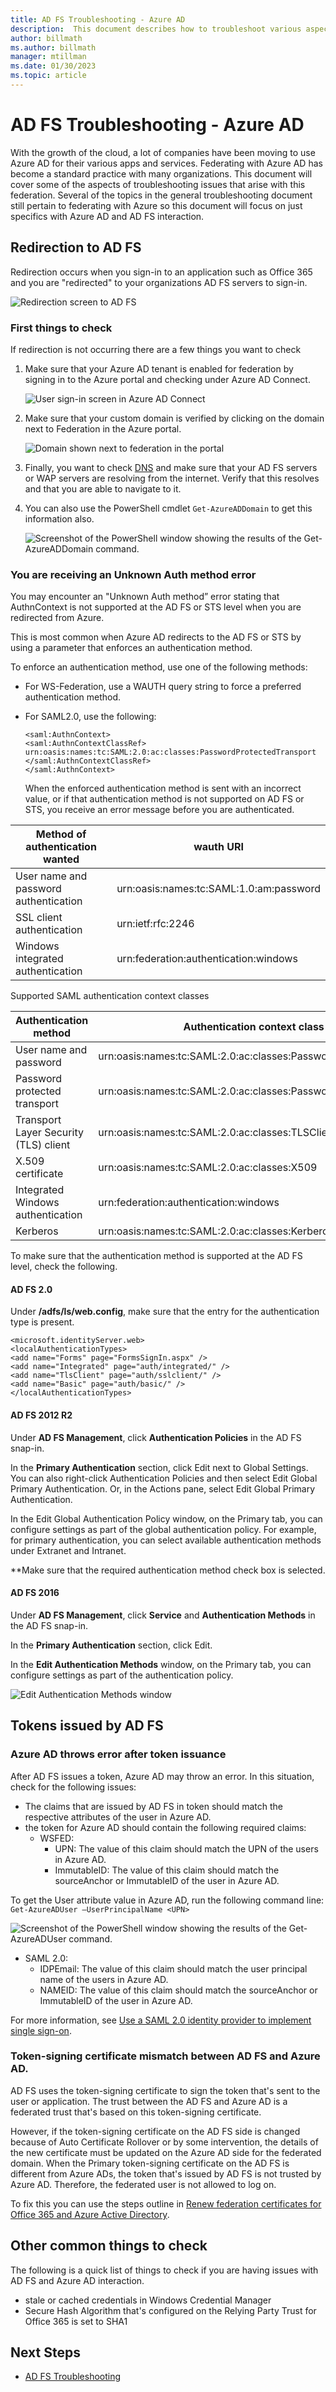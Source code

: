 ```yaml
---
title: AD FS Troubleshooting - Azure AD
description:  This document describes how to troubleshoot various aspects of AD FS and Azure AD
author: billmath
ms.author: billmath
manager: mtillman
ms.date: 01/30/2023
ms.topic: article
---
```


# AD FS Troubleshooting - Azure AD
With the growth of the cloud, a lot of companies have been moving to use Azure AD for their various apps and services.  Federating with Azure AD has become a standard practice with many organizations.  This document will cover some of the aspects of troubleshooting issues that arise with this federation.  Several of the topics in the general troubleshooting document still pertain to federating with Azure so this document will focus on just specifics with Azure AD and AD FS interaction.

## Redirection to AD FS

Redirection occurs when you sign-in to an application such as Office 365 and you are "redirected" to your organizations AD FS servers to sign-in.

![Redirection screen to AD FS](media/ad-fs-tshoot-azure/azure1.png)

### First things to check

If redirection is not occurring there are a few things you want to check

1. Make sure that your Azure AD tenant is enabled for federation by signing in to the Azure portal and checking under Azure AD Connect.

   ![User sign-in screen in Azure AD Connect](media/ad-fs-tshoot-azure/azure2.png)

2. Make sure that your custom domain is verified by clicking on the domain next to Federation in the Azure portal.

   ![Domain shown next to federation in the portal](media/ad-fs-tshoot-azure/azure3.png)

3. Finally, you want to check [DNS](ad-fs-tshoot-dns.md) and make sure that your AD FS servers or WAP servers are resolving from the internet.  Verify that this resolves and that you are able to navigate to it.

4. You can also use the PowerShell cmdlet `Get-AzureADDomain` to get this information also.

   ![Screenshot of the PowerShell window showing the results of the Get-AzureADDomain command.](media/ad-fs-tshoot-azure/azure6.png)

### You are receiving an Unknown Auth method error
You may encounter an "Unknown Auth method” error stating that AuthnContext is not supported at the AD FS or STS level when you are redirected from Azure.

This is most common when Azure AD redirects to the AD FS or STS by using a parameter that enforces an authentication method.

To enforce an authentication method, use one of the following methods:
- For WS-Federation, use a WAUTH query string to force a preferred authentication method.

- For SAML2.0, use the following:
  ```
  <saml:AuthnContext>
  <saml:AuthnContextClassRef>
  urn:oasis:names:tc:SAML:2.0:ac:classes:PasswordProtectedTransport
  </saml:AuthnContextClassRef>
  </saml:AuthnContext>
  ```
  When the enforced authentication method is sent with an incorrect value, or if that authentication method is not supported on AD FS or STS, you receive an error message before you are authenticated.

|Method of authentication wanted|wauth URI|
|-----|-----|
|User name and password authentication|urn:oasis:names:tc:SAML:1.0:am:password|
|SSL client authentication|urn:ietf:rfc:2246|
|Windows integrated authentication|urn:federation:authentication:windows|

Supported SAML authentication context classes

|Authentication method|Authentication context class URI|
|-----|-----|
|User name and password|urn:oasis:names:tc:SAML:2.0:ac:classes:Password|
|Password protected transport|urn:oasis:names:tc:SAML:2.0:ac:classes:PasswordProtectedTransport|
|Transport Layer Security (TLS) client|urn:oasis:names:tc:SAML:2.0:ac:classes:TLSClient
|X.509 certificate|urn:oasis:names:tc:SAML:2.0:ac:classes:X509
|Integrated Windows authentication|urn:federation:authentication:windows|
|Kerberos|urn:oasis:names:tc:SAML:2.0:ac:classes:Kerberos|

To make sure that the authentication method is supported at the AD FS level, check the following.

#### AD FS 2.0

Under **/adfs/ls/web.config**, make sure that the entry for the authentication type is present.

```
<microsoft.identityServer.web>
<localAuthenticationTypes>
<add name="Forms" page="FormsSignIn.aspx" />
<add name="Integrated" page="auth/integrated/" />
<add name="TlsClient" page="auth/sslclient/" />
<add name="Basic" page="auth/basic/" />
</localAuthenticationTypes>
```

#### AD FS 2012 R2

Under **AD FS Management**, click **Authentication Policies** in the AD FS snap-in.

In the **Primary Authentication** section, click Edit next to Global Settings. You can also right-click Authentication Policies and then select Edit Global Primary Authentication. Or, in the Actions pane, select Edit Global Primary Authentication.

In the Edit Global Authentication Policy window, on the Primary tab, you can configure settings as part of the global authentication policy. For example, for primary authentication, you can select available authentication methods under Extranet and Intranet.

**Make sure that the required authentication method check box is selected.

#### AD FS 2016

Under **AD FS Management**, click **Service** and **Authentication Methods** in the AD FS snap-in.

In the **Primary Authentication** section, click Edit.

In the **Edit Authentication Methods** window, on the Primary tab, you can configure settings as part of the authentication policy.

![Edit Authentication Methods window](media/ad-fs-tshoot-azure/azure4.png)

## Tokens issued by AD FS

### Azure AD throws error after token issuance
After AD FS issues a token, Azure AD may throw an error. In this situation, check for the following issues:
- The claims that are issued by AD FS in token should match the respective attributes of the user in Azure AD.
- the token for Azure AD should contain the following required claims:
    - WSFED:
        - UPN: The value of this claim should match the UPN of the users in Azure AD.
        - ImmutableID: The value of this claim should match the sourceAnchor or ImmutableID of the user in Azure AD.

To get the User attribute value in Azure AD, run the following command line: `Get-AzureADUser –UserPrincipalName <UPN>`

![Screenshot of the PowerShell window showing the results of the Get-AzureADUser command.](media/ad-fs-tshoot-azure/azure5.png)

   - SAML 2.0:
       - IDPEmail: The value of this claim should match the user principal name of the users in Azure AD.
       - NAMEID: The value of this claim should match the sourceAnchor or ImmutableID of the user in Azure AD.

For more information, see [Use a SAML 2.0 identity provider to implement single sign-on](/previous-versions/azure/azure-services/dn641269(v=azure.100)).

### Token-signing certificate mismatch between AD FS and Azure AD.

AD FS uses the token-signing certificate to sign the token that's sent to the user or application. The trust between the AD FS and Azure AD is a federated trust that's based on this token-signing certificate.

However, if the token-signing certificate on the AD FS side is changed because of Auto Certificate Rollover or by some intervention, the details of the new certificate must be updated on the Azure AD side for the federated domain. When the Primary token-signing certificate on the AD FS is different from Azure ADs, the token that's issued by AD FS is not trusted by Azure AD. Therefore, the federated user is not allowed to log on.

To fix this you can use the steps outline in [Renew federation certificates for Office 365 and Azure Active Directory](/azure/active-directory/connect/active-directory-aadconnect-o365-certs).

## Other common things to check
The following is a quick list of things to check if you are having issues with AD FS and Azure AD interaction.
- stale or cached credentials in Windows Credential Manager
- Secure Hash Algorithm that's configured on the Relying Party Trust for Office 365 is set to SHA1

## Next Steps

- [AD FS Troubleshooting](ad-fs-tshoot-overview.md)
